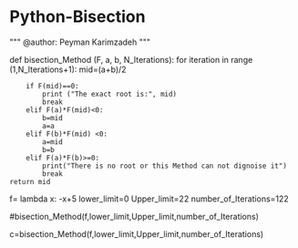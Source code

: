 # Python-Bisection
"""
@author: Peyman Karimzadeh
"""





def bisection_Method (F, a, b, N_Iterations):
    for iteration in range (1,N_Iterations+1):
        mid=(a+b)/2
    
        if F(mid)==0:
            print ("The exact root is:", mid)
            break
        elif F(a)*F(mid)<0:
            b=mid
            a=a    
        elif F(b)*F(mid) <0:
            a=mid
            b=b
        elif F(a)*F(b)>=0:
            print("There is no root or this Method can not dignoise it")
            break
    return mid

f= lambda x: -x+5
lower_limit=0
Upper_limit=22
number_of_Iterations=122

#bisection_Method(f,lower_limit,Upper_limit,number_of_Iterations)

c=bisection_Method(f,lower_limit,Upper_limit,number_of_Iterations)
